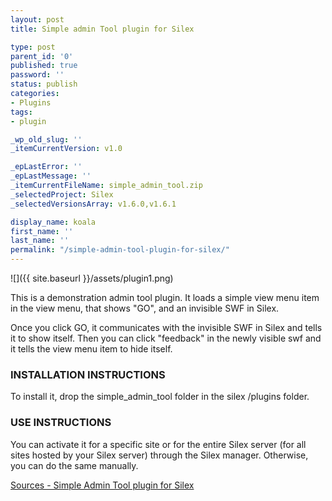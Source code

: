 ```yaml
---
layout: post
title: Simple admin Tool plugin for Silex

type: post
parent_id: '0'
published: true
password: ''
status: publish
categories:
- Plugins
tags:
- plugin

_wp_old_slug: ''
_itemCurrentVersion: v1.0

_epLastError: ''
_epLastMessage: ''
_itemCurrentFileName: simple_admin_tool.zip
_selectedProject: Silex
_selectedVersionsArray: v1.6.0,v1.6.1

display_name: koala
first_name: ''
last_name: ''
permalink: "/simple-admin-tool-plugin-for-silex/"
---
```


![]({{ site.baseurl }}/assets/plugin1.png)

This is a demonstration admin tool plugin. It loads a simple view menu item in the view menu, that shows "GO", and an invisible SWF in Silex.

Once you click GO, it communicates with the invisible SWF in Silex and tells it to show itself. Then you can click "feedback" in the newly visible swf and it tells the view menu item to hide itself.

### INSTALLATION INSTRUCTIONS

To install it, drop the simple_admin_tool folder in the silex /plugins folder.

### USE INSTRUCTIONS

You can activate it for a specific site or for the entire Silex server (for all sites hosted by your Silex server) through the Silex manager. Otherwise, you can do the same manually.

[Sources - Simple Admin Tool plugin for Silex](https://www.silexlabs.org/?attachment_id=967)